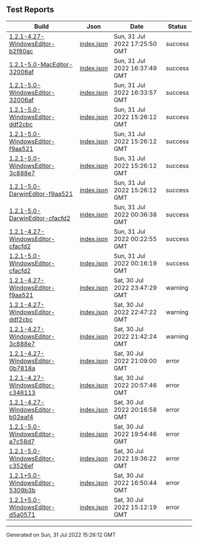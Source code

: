 ## Test Reports

| Build | Json | Date | Status |
| ----- | ---- | ---- | ------ |
| [1.2.1-4.27-WindowsEditor-b2f80ac](1.2.1-4.27-WindowsEditor-b2f80ac/index.html) | [index.json](1.2.1-4.27-WindowsEditor-b2f80ac/index.json) | Sun, 31 Jul 2022 17:25:50 GMT | success |
| [1.2.1-5.0-MacEditor-32006af](1.2.1-5.0-MacEditor-32006af/index.html) | [index.json](1.2.1-5.0-MacEditor-32006af/index.json) | Sun, 31 Jul 2022 16:37:49 GMT | success |
| [1.2.1-5.0-WindowsEditor-32006af](1.2.1-5.0-WindowsEditor-32006af/index.html) | [index.json](1.2.1-5.0-WindowsEditor-32006af/index.json) | Sun, 31 Jul 2022 16:33:57 GMT | success |
| [1.2.1-5.0-WindowsEditor-ddf2cbc](1.2.1-5.0-WindowsEditor-ddf2cbc/index.html) | [index.json](1.2.1-5.0-WindowsEditor-ddf2cbc/index.json) | Sun, 31 Jul 2022 15:26:12 GMT | success |
| [1.2.1-5.0-WindowsEditor-f9aa521](1.2.1-5.0-WindowsEditor-f9aa521/index.html) | [index.json](1.2.1-5.0-WindowsEditor-f9aa521/index.json) | Sun, 31 Jul 2022 15:26:12 GMT | success |
| [1.2.1-5.0-WindowsEditor-3c888e7](1.2.1-5.0-WindowsEditor-3c888e7/index.html) | [index.json](1.2.1-5.0-WindowsEditor-3c888e7/index.json) | Sun, 31 Jul 2022 15:26:12 GMT | success |
| [1.2.1-5.0-DarwinEditor-f9aa521](1.2.1-5.0-DarwinEditor-f9aa521/index.html) | [index.json](1.2.1-5.0-DarwinEditor-f9aa521/index.json) | Sun, 31 Jul 2022 15:26:12 GMT | success |
| [1.2.1-5.0-DarwinEditor-cfacfd2](1.2.1-5.0-DarwinEditor-cfacfd2/index.html) | [index.json](1.2.1-5.0-DarwinEditor-cfacfd2/index.json) | Sun, 31 Jul 2022 00:36:38 GMT | success |
| [1.2.1-4.27-WindowsEditor-cfacfd2](1.2.1-4.27-WindowsEditor-cfacfd2/index.html) | [index.json](1.2.1-4.27-WindowsEditor-cfacfd2/index.json) | Sun, 31 Jul 2022 00:22:55 GMT | success |
| [1.2.1-5.0-WindowsEditor-cfacfd2](1.2.1-5.0-WindowsEditor-cfacfd2/index.html) | [index.json](1.2.1-5.0-WindowsEditor-cfacfd2/index.json) | Sun, 31 Jul 2022 00:16:19 GMT | success |
| [1.2.1-4.27-WindowsEditor-f9aa521](1.2.1-4.27-WindowsEditor-f9aa521/index.html) | [index.json](1.2.1-4.27-WindowsEditor-f9aa521/index.json) | Sat, 30 Jul 2022 23:47:29 GMT | warning |
| [1.2.1-4.27-WindowsEditor-ddf2cbc](1.2.1-4.27-WindowsEditor-ddf2cbc/index.html) | [index.json](1.2.1-4.27-WindowsEditor-ddf2cbc/index.json) | Sat, 30 Jul 2022 22:47:22 GMT | warning |
| [1.2.1-4.27-WindowsEditor-3c888e7](1.2.1-4.27-WindowsEditor-3c888e7/index.html) | [index.json](1.2.1-4.27-WindowsEditor-3c888e7/index.json) | Sat, 30 Jul 2022 21:42:24 GMT | warning |
| [1.2.1-4.27-WindowsEditor-0b7818a](1.2.1-4.27-WindowsEditor-0b7818a/index.html) | [index.json](1.2.1-4.27-WindowsEditor-0b7818a/index.json) | Sat, 30 Jul 2022 21:09:00 GMT | error |
| [1.2.1-4.27-WindowsEditor-c346113](1.2.1-4.27-WindowsEditor-c346113/index.html) | [index.json](1.2.1-4.27-WindowsEditor-c346113/index.json) | Sat, 30 Jul 2022 20:57:46 GMT | error |
| [1.2.1-4.27-WindowsEditor-b02eaf4](1.2.1-4.27-WindowsEditor-b02eaf4/index.html) | [index.json](1.2.1-4.27-WindowsEditor-b02eaf4/index.json) | Sat, 30 Jul 2022 20:16:58 GMT | error |
| [1.2.1-5.0-WindowsEditor-a7c58d7](1.2.1-5.0-WindowsEditor-a7c58d7/index.html) | [index.json](1.2.1-5.0-WindowsEditor-a7c58d7/index.json) | Sat, 30 Jul 2022 19:54:46 GMT | error |
| [1.2.1-5.0-WindowsEditor-c3526ef](1.2.1-5.0-WindowsEditor-c3526ef/index.html) | [index.json](1.2.1-5.0-WindowsEditor-c3526ef/index.json) | Sat, 30 Jul 2022 19:36:22 GMT | error |
| [1.2.1+5.0-WindowsEditor-5309b3b](1.2.1+5.0-WindowsEditor-5309b3b/index.html) | [index.json](1.2.1+5.0-WindowsEditor-5309b3b/index.json) | Sat, 30 Jul 2022 16:50:44 GMT | error |
| [1.2.1+5.0-WindowsEditor-d5a0571](1.2.1+5.0-WindowsEditor-d5a0571/index.html) | [index.json](1.2.1+5.0-WindowsEditor-d5a0571/index.json) | Sat, 30 Jul 2022 15:12:19 GMT | error |

---

Generated on Sun, 31 Jul 2022 15:26:12 GMT


